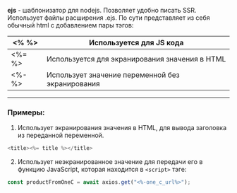 **ejs** - шаблонизатор для nodejs. Позволяет удобно писать SSR. Использует файлы расширения .ejs. По сути представляет из себя обычный html с добавлением пары тэгов:

|<% %>|Используется для JS кода|
|---|---|
|<%= %>|Используется для экранирования значения в HTML|
|<%- %>|Использует значение переменной без экранирования|

---
### Примеры:
1. Использует экранирования значения в HTML, для вывода заголовка из переданной переменной.
```js
<title><%= title %></title>
```
2. Использует неэкранированное значение для передачи его в функцию JavaScript, которая находится в `<script>` тэге:
```js
const productFromOneC = await axios.get("<%-one_c_url%>");
```
